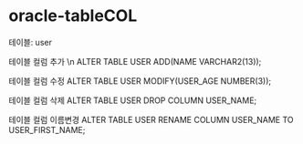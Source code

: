 # oracle-tableCOL

테이블: user

테이블 컬럼 추가 \n
ALTER TABLE USER ADD(NAME VARCHAR2(13)); 

테이블 컬럼 수정
ALTER TABLE USER MODIFY(USER_AGE NUMBER(3));

테이블 컬럼 삭제
ALTER TABLE USER DROP COLUMN USER_NAME;

테이블 컬럼 이름변경
ALTER TABLE USER RENAME COLUMN USER_NAME TO USER_FIRST_NAME;
